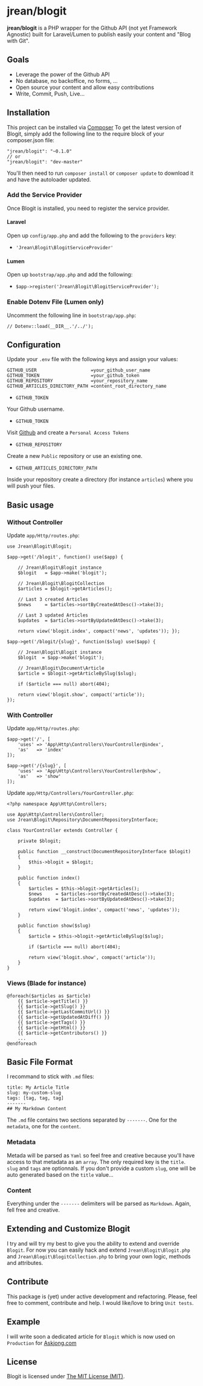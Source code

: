 # jrean/blogit

**jrean/blogit** is a PHP wrapper for the Github API (not yet Framework
Agnostic) built for Laravel/Lumen to publish easily your content and "Blog with
Git".

## Goals

- Leverage the power of the Github API
- No database, no backoffice, no forms, ...
- Open source your content and allow easy contributions
- Write, Commit, Push, Live...

## Installation

This project can be installed via [Composer](http://getcomposer.org)
To get the latest version of Blogit, simply add the following line to
the require block of your composer.json file:

    "jrean/blogit": "~0.1.0"
    // or
    "jrean/blogit": "dev-master"

You'll then need to run `composer install` or `composer update` to download it and
have the autoloader updated.

### Add the Service Provider

Once Blogit is installed, you need to register the service provider.

#### Laravel

Open up `config/app.php` and add the following to the `providers` key:

* `'Jrean\Blogit\BlogitServiceProvider'`

#### Lumen

Open up `bootstrap/app.php` and add the following:

* `$app->register('Jrean\Blogit\BlogitServiceProvider');`

### Enable Dotenv File (Lumen only)

Uncomment the following line in `bootstrap/app.php`:

    // Dotenv::load(__DIR__.'/../');

## Configuration

Update your `.env` file with the following keys and assign your
values:

    GITHUB_USER                    =your_github_user_name
    GITHUB_TOKEN                   =your_github_token
    GITHUB_REPOSITORY              =your_repository_name
    GITHUB_ARTICLES_DIRECTORY_PATH =content_root_directory_name

* `GITHUB_TOKEN`

Your Github username.

* `GITHUB_TOKEN`

Visit [Github](https://github.com/settings/tokens) and create a `Personal
Access Tokens`

* `GITHUB_REPOSITORY`

Create a new `Public` repository or use an existing one.

* `GITHUB_ARTICLES_DIRECTORY_PATH`

Inside your repository create a directory (for instance `articles`) where you
will push your files.

## Basic usage

### Without Controller

Update `app/Http/routes.php`:

    use Jrean\Blogit\Blogit;

    $app->get('/blogit', function() use($app) {

        // Jrean\Blogit\Blogit instance
        $blogit   = $app->make('blogit');

        // Jrean\Blogit\BlogitCollection
        $articles = $blogit->getArticles();

        // Last 3 created Articles
        $news     = $articles->sortByCreatedAtDesc()->take(3);

        // Last 3 updated Articles
        $updates  = $articles->sortByUpdatedAtDesc()->take(3);

        return view('blogit.index', compact('news', 'updates')); });

    $app->get('/blogit/{slug}', function($slug) use($app) {

        // Jrean\Blogit\Blogit instance
        $blogit  = $app->make('blogit');

        // Jrean\Blogit\Document\Article
        $article = $blogit->getArticleBySlug($slug);

        if ($article === null) abort(404);

        return view('blogit.show', compact('article'));
    });

### With Controller

Update `app/Http/routes.php`:

    $app->get('/', [
        'uses' => 'App\Http\Controllers\YourController@index',
        'as'   => 'index'
    ]);

    $app->get('/{slug}', [
        'uses' => 'App\Http\Controllers\YourController@show',
        'as'   => 'show'
    ]);

Update `app/Http/Controllers/YourController.php`:

    <?php namespace App\Http\Controllers;

    use App\Http\Controllers\Controller;
    use Jrean\Blogit\Repository\DocumentRepositoryInterface;

    class YourController extends Controller {

        private $blogit;

        public function __construct(DocumentRepositoryInterface $blogit)
        {
            $this->blogit = $blogit;
        }

        public function index()
        {
            $articles = $this->blogit->getArticles();
            $news     = $articles->sortByCreatedAtDesc()->take(3);
            $updates  = $articles->sortByUpdatedAtDesc()->take(3);

            return view('blogit.index', compact('news', 'updates'));
        }

        public function show($slug)
        {
            $article = $this->blogit->getArticleBySlug($slug);

            if ($article === null) abort(404);

            return view('blogit.show', compact('article'));
        }
    }

### Views (Blade for instance)

    @foreach($articles as $article)
        {{ $article->getTitle() }}
        {{ $article->getSlug() }}
        {{ $article->getLastCommitUrl() }}
        {{ $article->getUpdatedAtDiff() }}
        {{ $article->getTags() }}
        {{ $article->getHtml() }}
        {{ $article->getContributors() }}
        ...
    @endforeach

## Basic File Format

I recommand to stick with `.md` files:

    title: My Article Title
    slug: my-custom-slug
    tags: [tag, tag, tag]
    -------
    ## My Markdown Content 

The `.md` file contains two sections separated by `-------`. One for the
`metadata`, one for the `content`.

### Metadata

Metada will be parsed as `Yaml` so feel free and creative because
you'll have access to that metadata as an `array`. The only required key is the
`title`. `slug` and `tags` are optionnals. If you don't provide a custom
`slug`, one will be auto generated based on the `title` value...

### Content

Everything under the `-------` delimiters will be parsed as
`Markdown`. Again, fell free and creative.

## Extending and Customize Blogit

I try and will try my best to give you the
ability to extend and override `Blogit`. For now you can easily hack and extend
`Jrean\Blogit\Blogit.php` and `Jrean\Blogit\BlogitCollection.php` to bring
your own logic, methods and attributes.

## Contribute

This package is (yet) under active development and refactoring.
Please, feel free to comment, contribute and help. I would like/love to bring
`Unit tests`.

## Example

I will write soon a dedicated article for `Blogit` which is now used
on `Production` for [Askjong.com](http://www.askjong.com "AskJong, Quick Updates and Practical Approaches about anything Tech., Laravel, Vim, Php, DigitalOcean and Web Programming.")

## License

Blogit is licensed under [The MIT License (MIT)](LICENSE).
